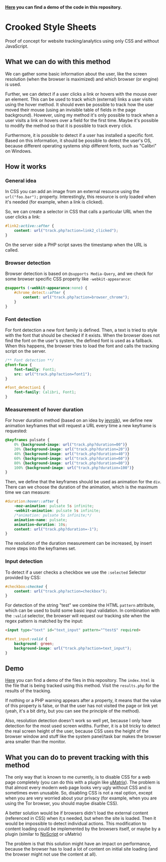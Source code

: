 **[Here](http://crookedss.bplaced.net/) you can find a demo of the code in this repository.**

# Crooked Style Sheets

Proof of concept for website tracking/analytics using only CSS and without JavaScript.

## What we can do with this method

We can gather some basic information about the user, like the screen resolution (when the browser is maximized) and which browser (or engine) is used.

Further, we can detect if a user clicks a link or hovers with the mouse over an element. This can be used to track which (external) links a user visits using the hover method. It should even be possible to track how the user moved their mouse (using an invisible table of fields in the page background). However, using my method it's only possible to track when a user visits a link or hovers over a field for the first time. Maybe it's possible to modify the method so that it is possible to track every click.

Furthermore, it is possible to detect if a user has installed a specific font. Based on this information, it should be possible to detect the user's OS, because different operating systems ship different fonts, such as "Calibri" on Windows.

## How it works

### General idea

In CSS you can add an image from an external resource using the `url("foo.bar");` property. Interestingly, this resource is only loaded when it's needed (for example, when a link is clicked).

So, we can create a selector in CSS that calls a particular URL when the user clicks a link:

```css
#link2:active::after {
    content: url("track.php?action=link2_clicked");
}
```

On the server side a PHP script saves the timestamp when the URL is called.

### Browser detection

Browser detection is based on `@supports Media-Query`, and we check for some browser specific CSS property like `-webkit-appearance`:

```css
@supports (-webkit-appearance:none) {
    #chrome_detect::after {
        content: url("track.php?action=browser_chrome");
    }
}
```

### Font detection

For font detection a new font family is defined. Then, a text is tried to style with the font that should be checked if it exists. When the browser does not find the font on the user's system, the defined font is used as a fallback. When this happens, the browser tries to load the font and calls the tracking script on the server.

```css
/** Font detection **/
@font-face {
    font-family: Font1;
    src: url("track.php?action=font1");
}

#font_detection1 {
    font-family: Calibri, Font1;
}
```

### Measurement of hover duration

For hover duration method (based on an idea by [jeyroik](https://github.com/jeyroik)), we define new animation keyframes that will request a URL every time a new keyframe is requested:

```css
@keyframes pulsate {
    0% {background-image: url("track.php?duration=00")}
    20% {background-image: url("track.php?duration=20")}
    40% {background-image: url("track.php?duration=40")}
    60% {background-image: url("track.php?duration=60")}
    80% {background-image: url("track.php?duration=80")}
    100% {background-image: url("track.php?duration=100")}
}
```

Then, we define that the keyframes should be used as animation for the `div`. There can we choose the duration of the animation, which is the maximum time we can measure:

```css
#duration:hover::after {
    -moz-animation: pulsate 5s infinite;
    -webkit-animation: pulsate 5s infinite;
    /*animation: pulsate 5s infinite;*/
    animation-name: pulsate;
    animation-duration: 10s;
    content: url("track.php?duration=-1");
}
```

The resolution of the duration measurement can be increased, by insert more steps into the keyframes set.

### Input detection

To detect if a user checks a checkbox we use the `:selected` Selector provided by CSS:

```css
#checkbox:checked {
    content: url("track.php?action=checkbox");
}
```

For detection of the string "test" we combine the HTML `pattern` attribute, which can be used to build some basic input validation. In combination with the `:valid` selector, the browser will request our tracking site when the regex pattern is matched by the input:

```html
<input type="text" id="text_input" pattern="^test$" required>
```

```css
#text_input:valid {
    background: green;
    background-image: url("track.php?action=text_input");
}
```

## Demo

[Here](http://crookedss.bplaced.net/) you can find a demo of the files in this repository. The `index.html` is the file that is being tracked using this method. Visit the `results.php` for the results of the tracking.

If nothing or a PHP warning appears after a property, it means that the value of this property is false, or that the user has not visited the page or link yet (yeah, it's a bit dirty, but you can see the principle of the method).

Also, resolution detection doesn't work so well yet, because I only have detection for the most used screen widths. Further, it is a bit tricky to detect the real screen height of the user, because CSS uses the height of the browser window and stuff like the system panel/task bar makes the browser area smaller than the monitor.

## What you can do to prevent tracking with this method

The only way that is known to me currently, is to disable CSS for a web page completely (you can do this with a plugin like [uMatrix](https://github.com/gorhill/uMatrix)). The problem is that almost every modern web page looks very ugly without CSS and is sometimes even unusable. So, disabling CSS is not a real option, except when you are very worried about your privacy (for example, when you are using the Tor browser, you should maybe disable CSS).

A better solution would be if browsers didn't load the external content (referenced in CSS) when it;s needed, but when the site is loaded. Then it would be impossible to detect individual actions. This modification to content loading could be implemented by the browsers itself, or maybe by a plugin (similar to [NoScript](https://noscript.net/) or uMatrix)

The problem is that this solution might have an impact on performance, because the browser has to load a lot of content on initial site loading (and the browser might not use the content at all).
